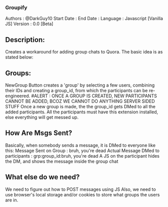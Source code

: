 ### Groupify
Authors		: @DarkGuy10
Start Date  : 
End Date    : 
Language    : Javascript [Vanilla JS]
Version     : 0.0 [Beta]

## Description:
Creates a workaround for adding group chats to Quora.
The basic idea is as stated below:

## Groups:
NewGroup Button creates a 'group' by selecting a few users, combining their IDs and creating a group_id, from which the participants can be re-engineered.
#ALERT : ONCE A GROUP IS CREATED, NEW PARTICIPANTS CANNOT BE ADDED, BCOZ WE CANNOT DO ANYTHING SERVER SIDED STUFF
Once a new group is made, the the group_id gets DMed to all the added participants.
All the participants must have this extension installed, else everything will get messed up.

## How Are Msgs Sent?
Basically, when somebody sends a message, it is DMed to everyone like this:
Message Sent on Group : bruh, you're dead
Actual Message DMed to participants : grp:group_id:bruh, you're dead
A JS on the participant hides the DM, and shows the message inside the group chat

## What else do we need?
We need to figure out how to POST messages using JS
Also, we need to use browser's local storage and/or cookies to store what groups the users are in.